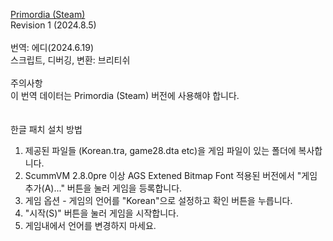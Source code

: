 [Primordia (Steam)](https://steamunlocked.net/d82c5-primordia-free-download/)</br>
Revision 1 (2024.8.5)</br>
</br>
​번역: 에디(2024.6.19)</br>
스크립트, 디버깅, 변환: 브리티쉬</br>
</br>
주의사항</br>
이 번역 데이터는 Primordia (Steam) 버전에 사용해야 합니다.</br>
</br>
</br>
한글 패치 설치 방법</br>
1. 제공된 파일들 (Korean.tra, game28.dta etc)을 게임 파일이 있는 폴더에 복사합니다.</br>
2. ScummVM 2.8.0pre 이상 AGS Extened Bitmap Font 적용된 버전에서 "게임 추가(A)..." 버튼을 눌러 게임을 등록합니다.</br>
3. 게임 옵션 - 게임의 언어를 "Korean"으로 설정하고 확인 버튼을 누릅니다.</br>
4. "시작(S)" 버튼을 눌러 게임을 시작합니다.</br>
5. 게임내에서 언어를 변경하지 마세요.</br>
